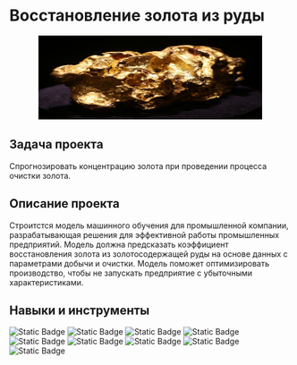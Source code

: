 # Восстановление золота из руды
<p align="center">
  <img width="400" height="150" src="img/4174.jpg">
</p>  

## Задача проекта
Спрогнозировать концентрацию золота при проведении процесса очистки золота.  

## Описание проекта  
Строитстся модель машинного обучения для промышленной компании, разрабатывающая решения для эффективной работы промышленных предприятий. Модель должна предсказать коэффициент восстановления золота из золотосодержащей руды на основе данных с параметрами добычи и очистки. Модель поможет оптимизировать производство, чтобы не запускать предприятие с убыточными характеристиками.  

## Навыки и инструменты  
![Static Badge](https://img.shields.io/badge/pandas-green)
![Static Badge](https://img.shields.io/badge/numpy-yellowgreen)
![Static Badge](https://img.shields.io/badge/seaborn-yellow)
![Static Badge](https://img.shields.io/badge/matplotlib-lightblue)
![Static Badge](https://img.shields.io/badge/plotly-blue)
![Static Badge](https://img.shields.io/badge/sklearn-darkblue)
![Static Badge](https://img.shields.io/badge/pipeline-purple)
![Static Badge](https://img.shields.io/badge/PCA-pink)
![Static Badge](https://img.shields.io/badge/GridSearchCV-orange)
